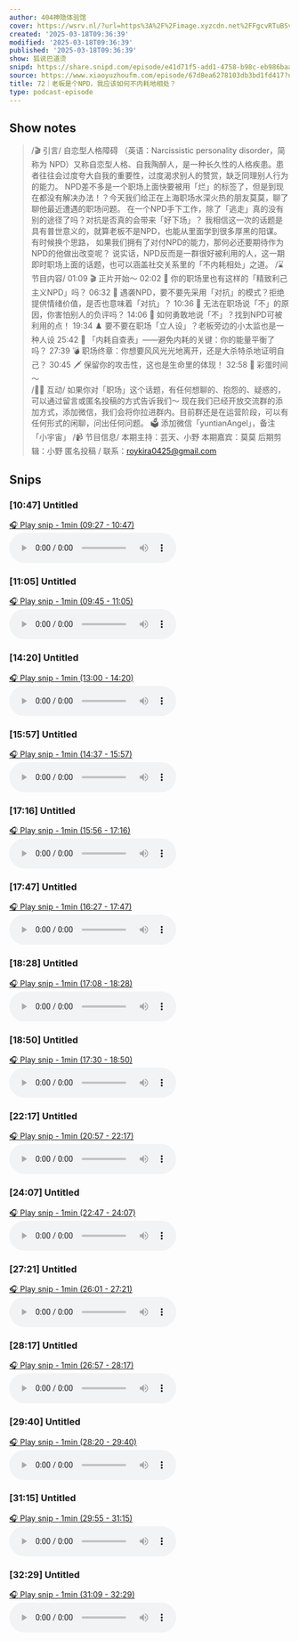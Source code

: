 ```yaml
---
author: 404神隐体验馆
cover: https://wsrv.nl/?url=https%3A%2F%2Fimage.xyzcdn.net%2FFgcvRTuBSvcaed0fE05NJfm7RElV.jpg&w=200&h=200
created: '2025-03-18T09:36:39'
modified: '2025-03-18T09:36:39'
published: '2025-03-18T09:36:39'
show: 狐说巴道烫
snipd: https://share.snipd.com/episode/e41d71f5-add1-4758-b98c-eb986baa78f1
source: https://www.xiaoyuzhoufm.com/episode/67d8ea6278103db3bd1fd417?utm_source=rss
title: 72｜老板是个NPD，我应该如何不内耗地相处？
type: podcast-episode
---
```



## Show notes
> /🎬 引言/    自恋型人格障碍   （英语：Narcissistic personality disorder，简称为 NPD）又称自恋型人格、自我陶醉人，是一种长久性的人格疾患。患者往往会过度夸大自我的重要性，过度渴求别人的赞赏，缺乏同理别人行为的能力。 
> NPD差不多是一个职场上面快要被用「烂」的标签了，但是到现在都没有解决办法！？今天我们给正在上海职场水深火热的朋友莫莫，聊了聊他最近遭遇的职场问题。 在一个NPD手下工作，除了「逃走」真的没有别的途径了吗？对抗是否真的会带来「好下场」？ 我相信这一次的话题是具有普世意义的，就算老板不是NPD，也能从里面学到很多厚黑的阳谋。
> 有时候换个思路， 如果我们拥有了对付NPD的能力，那何必还要期待作为NPD的他做出改变呢？ 说实话，NPD反而是一群很好被利用的人，这一期即时职场上面的话题，也可以涵盖社交关系里的「不内耗相处」之道。
> /⌛️ 节目内容/  01:09 🎬 正片开始～
> 02:02 💼 你的职场里也有这样的「精致利己主义NPD」吗？
> 06:32 🌹 遇袭NPD，要不要先采用「对抗」的模式？拒绝提供情绪价值，是否也意味着「对抗」？
> 10:36 🙅 无法在职场说「不」的原因，你害怕别人的负评吗？
> 14:06 💪 如何勇敢地说「不」？找到NPD可被利用的点！
> 19:34 ♟️ 要不要在职场「立人设」？老板旁边的小太监也是一种人设
> 25:42 🧐 「内耗自查表」——避免内耗的关键：你的能量平衡了吗？
> 27:39 💣 职场终章：你想要风风光光地离开，还是大杀特杀地证明自己？
> 30:45 🗡️ 保留你的攻击性，这也是生命里的体现！
> 32:58 🎉 彩蛋时间～   
> /🙋‍♀️ 互动/  如果你对「职场」这个话题，有任何想聊的、抱怨的、疑惑的，可以通过留言或匿名投稿的方式告诉我们～
> 现在我们已经开放交流群的添加方式，添加微信，我们会将你拉进群内。目前群还是在运营阶段，可以有任何形式的闲聊，问出任何问题。 
> 🗳️ 添加微信「yuntianAngel」，备注「小宇宙」
> /📹 节目信息/  本期主持：芸天、小野 本期嘉宾：莫莫 后期剪辑：小野  匿名投稿 / 联系：roykira0425@gmail.com

## Snips
### [10:47] Untitled
[🎧 Play snip - 1min️ (09:27 - 10:47)](https://share.snipd.com/snip/8accdabc-ebd5-4d8c-a428-7e2a0f7ea131)
<audio controls> <source src="https://dts-api.xiaoyuzhoufm.com/track/674fee29182d70c0f9b0ed92/67d8ea6278103db3bd1fd417/media.xyzcdn.net/674fee29182d70c0f9b0ed92/ltTD0v5YOXCD-pz9g_fa3Q4iOJkD.m4a#t=09:27,10:47"> </audio>
### [11:05] Untitled
[🎧 Play snip - 1min️ (09:45 - 11:05)](https://share.snipd.com/snip/b8ead0f2-7f47-4212-8c68-b83c7e4a183c)
<audio controls> <source src="https://dts-api.xiaoyuzhoufm.com/track/674fee29182d70c0f9b0ed92/67d8ea6278103db3bd1fd417/media.xyzcdn.net/674fee29182d70c0f9b0ed92/ltTD0v5YOXCD-pz9g_fa3Q4iOJkD.m4a#t=09:45,11:05"> </audio>
### [14:20] Untitled
[🎧 Play snip - 1min️ (13:00 - 14:20)](https://share.snipd.com/snip/87ba3779-3328-48ca-aa47-f95781aaedc2)
<audio controls> <source src="https://dts-api.xiaoyuzhoufm.com/track/674fee29182d70c0f9b0ed92/67d8ea6278103db3bd1fd417/media.xyzcdn.net/674fee29182d70c0f9b0ed92/ltTD0v5YOXCD-pz9g_fa3Q4iOJkD.m4a#t=13:00,14:20"> </audio>
### [15:57] Untitled
[🎧 Play snip - 1min️ (14:37 - 15:57)](https://share.snipd.com/snip/da4a2b84-0fe6-498b-afd4-fd611cf29ec0)
<audio controls> <source src="https://dts-api.xiaoyuzhoufm.com/track/674fee29182d70c0f9b0ed92/67d8ea6278103db3bd1fd417/media.xyzcdn.net/674fee29182d70c0f9b0ed92/ltTD0v5YOXCD-pz9g_fa3Q4iOJkD.m4a#t=14:37,15:57"> </audio>
### [17:16] Untitled
[🎧 Play snip - 1min️ (15:56 - 17:16)](https://share.snipd.com/snip/dc93efab-395a-4d8d-b645-af121e813a12)
<audio controls> <source src="https://dts-api.xiaoyuzhoufm.com/track/674fee29182d70c0f9b0ed92/67d8ea6278103db3bd1fd417/media.xyzcdn.net/674fee29182d70c0f9b0ed92/ltTD0v5YOXCD-pz9g_fa3Q4iOJkD.m4a#t=15:56,17:16"> </audio>
### [17:47] Untitled
[🎧 Play snip - 1min️ (16:27 - 17:47)](https://share.snipd.com/snip/ddf4dd6d-3654-4ca4-b148-6a4501f61c01)
<audio controls> <source src="https://dts-api.xiaoyuzhoufm.com/track/674fee29182d70c0f9b0ed92/67d8ea6278103db3bd1fd417/media.xyzcdn.net/674fee29182d70c0f9b0ed92/ltTD0v5YOXCD-pz9g_fa3Q4iOJkD.m4a#t=16:27,17:47"> </audio>
### [18:28] Untitled
[🎧 Play snip - 1min️ (17:08 - 18:28)](https://share.snipd.com/snip/1a2a78b4-4692-4511-941e-05e1ac88878a)
<audio controls> <source src="https://dts-api.xiaoyuzhoufm.com/track/674fee29182d70c0f9b0ed92/67d8ea6278103db3bd1fd417/media.xyzcdn.net/674fee29182d70c0f9b0ed92/ltTD0v5YOXCD-pz9g_fa3Q4iOJkD.m4a#t=17:08,18:28"> </audio>
### [18:50] Untitled
[🎧 Play snip - 1min️ (17:30 - 18:50)](https://share.snipd.com/snip/1310c38c-0f19-4ce3-afc7-3c014a03f405)
<audio controls> <source src="https://dts-api.xiaoyuzhoufm.com/track/674fee29182d70c0f9b0ed92/67d8ea6278103db3bd1fd417/media.xyzcdn.net/674fee29182d70c0f9b0ed92/ltTD0v5YOXCD-pz9g_fa3Q4iOJkD.m4a#t=17:30,18:50"> </audio>
### [22:17] Untitled
[🎧 Play snip - 1min️ (20:57 - 22:17)](https://share.snipd.com/snip/652f69e0-4021-4ab6-8db4-b9e8d28aabdf)
<audio controls> <source src="https://dts-api.xiaoyuzhoufm.com/track/674fee29182d70c0f9b0ed92/67d8ea6278103db3bd1fd417/media.xyzcdn.net/674fee29182d70c0f9b0ed92/ltTD0v5YOXCD-pz9g_fa3Q4iOJkD.m4a#t=20:57,22:17"> </audio>
### [24:07] Untitled
[🎧 Play snip - 1min️ (22:47 - 24:07)](https://share.snipd.com/snip/5c0094d5-127f-4f0f-82a8-5a5c81132231)
<audio controls> <source src="https://dts-api.xiaoyuzhoufm.com/track/674fee29182d70c0f9b0ed92/67d8ea6278103db3bd1fd417/media.xyzcdn.net/674fee29182d70c0f9b0ed92/ltTD0v5YOXCD-pz9g_fa3Q4iOJkD.m4a#t=22:47,24:07"> </audio>
### [27:21] Untitled
[🎧 Play snip - 1min️ (26:01 - 27:21)](https://share.snipd.com/snip/5afcc13b-de21-472b-bc58-880b19c6d550)
<audio controls> <source src="https://dts-api.xiaoyuzhoufm.com/track/674fee29182d70c0f9b0ed92/67d8ea6278103db3bd1fd417/media.xyzcdn.net/674fee29182d70c0f9b0ed92/ltTD0v5YOXCD-pz9g_fa3Q4iOJkD.m4a#t=26:01,27:21"> </audio>
### [28:17] Untitled
[🎧 Play snip - 1min️ (26:57 - 28:17)](https://share.snipd.com/snip/2fb6258e-94b6-4ef5-9e69-28e260cc2311)
<audio controls> <source src="https://dts-api.xiaoyuzhoufm.com/track/674fee29182d70c0f9b0ed92/67d8ea6278103db3bd1fd417/media.xyzcdn.net/674fee29182d70c0f9b0ed92/ltTD0v5YOXCD-pz9g_fa3Q4iOJkD.m4a#t=26:57,28:17"> </audio>
### [29:40] Untitled
[🎧 Play snip - 1min️ (28:20 - 29:40)](https://share.snipd.com/snip/152aab05-5528-418c-9109-7cc51fbfa3e1)
<audio controls> <source src="https://dts-api.xiaoyuzhoufm.com/track/674fee29182d70c0f9b0ed92/67d8ea6278103db3bd1fd417/media.xyzcdn.net/674fee29182d70c0f9b0ed92/ltTD0v5YOXCD-pz9g_fa3Q4iOJkD.m4a#t=28:20,29:40"> </audio>
### [31:15] Untitled
[🎧 Play snip - 1min️ (29:55 - 31:15)](https://share.snipd.com/snip/91c64636-1c4e-4437-a6bd-748a8d533c13)
<audio controls> <source src="https://dts-api.xiaoyuzhoufm.com/track/674fee29182d70c0f9b0ed92/67d8ea6278103db3bd1fd417/media.xyzcdn.net/674fee29182d70c0f9b0ed92/ltTD0v5YOXCD-pz9g_fa3Q4iOJkD.m4a#t=29:55,31:15"> </audio>
### [32:29] Untitled
[🎧 Play snip - 1min️ (31:09 - 32:29)](https://share.snipd.com/snip/d5ec0885-0b1d-4ecf-9b02-e92b9b0d8cee)
<audio controls> <source src="https://dts-api.xiaoyuzhoufm.com/track/674fee29182d70c0f9b0ed92/67d8ea6278103db3bd1fd417/media.xyzcdn.net/674fee29182d70c0f9b0ed92/ltTD0v5YOXCD-pz9g_fa3Q4iOJkD.m4a#t=31:09,32:29"> </audio>
